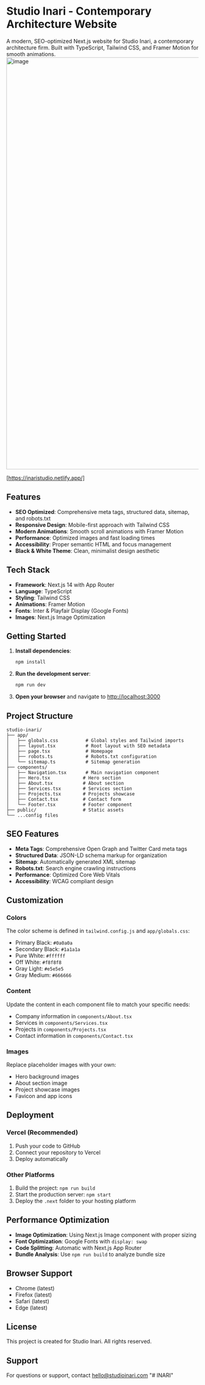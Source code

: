 # Studio Inari - Contemporary Architecture Website

A modern, SEO-optimized Next.js website for Studio Inari, a contemporary architecture firm. Built with TypeScript, Tailwind CSS, and Framer Motion for smooth animations.
<img width="1920" height="1080" alt="image" src="https://github.com/user-attachments/assets/4ec28e18-df3c-445c-b889-387e7b616cb9" />

[https://inaristudio.netlify.app/]

## Features

- **SEO Optimized**: Comprehensive meta tags, structured data, sitemap, and robots.txt
- **Responsive Design**: Mobile-first approach with Tailwind CSS
- **Modern Animations**: Smooth scroll animations with Framer Motion
- **Performance**: Optimized images and fast loading times
- **Accessibility**: Proper semantic HTML and focus management
- **Black & White Theme**: Clean, minimalist design aesthetic

## Tech Stack

- **Framework**: Next.js 14 with App Router
- **Language**: TypeScript
- **Styling**: Tailwind CSS
- **Animations**: Framer Motion
- **Fonts**: Inter & Playfair Display (Google Fonts)
- **Images**: Next.js Image Optimization

## Getting Started

1. **Install dependencies**:
   ```bash
   npm install
   ```

2. **Run the development server**:
   ```bash
   npm run dev
   ```

3. **Open your browser** and navigate to [http://localhost:3000](http://localhost:3000)

## Project Structure

```
studio-inari/
├── app/
│   ├── globals.css          # Global styles and Tailwind imports
│   ├── layout.tsx           # Root layout with SEO metadata
│   ├── page.tsx             # Homepage
│   ├── robots.ts            # Robots.txt configuration
│   └── sitemap.ts           # Sitemap generation
├── components/
│   ├── Navigation.tsx       # Main navigation component
│   ├── Hero.tsx            # Hero section
│   ├── About.tsx           # About section
│   ├── Services.tsx        # Services section
│   ├── Projects.tsx        # Projects showcase
│   ├── Contact.tsx         # Contact form
│   └── Footer.tsx          # Footer component
├── public/                 # Static assets
└── ...config files
```

## SEO Features

- **Meta Tags**: Comprehensive Open Graph and Twitter Card meta tags
- **Structured Data**: JSON-LD schema markup for organization
- **Sitemap**: Automatically generated XML sitemap
- **Robots.txt**: Search engine crawling instructions
- **Performance**: Optimized Core Web Vitals
- **Accessibility**: WCAG compliant design

## Customization

### Colors
The color scheme is defined in `tailwind.config.js` and `app/globals.css`:
- Primary Black: `#0a0a0a`
- Secondary Black: `#1a1a1a`
- Pure White: `#ffffff`
- Off White: `#f8f8f8`
- Gray Light: `#e5e5e5`
- Gray Medium: `#666666`

### Content
Update the content in each component file to match your specific needs:
- Company information in `components/About.tsx`
- Services in `components/Services.tsx`
- Projects in `components/Projects.tsx`
- Contact information in `components/Contact.tsx`

### Images
Replace placeholder images with your own:
- Hero background images
- About section image
- Project showcase images
- Favicon and app icons

## Deployment

### Vercel (Recommended)
1. Push your code to GitHub
2. Connect your repository to Vercel
3. Deploy automatically

### Other Platforms
1. Build the project: `npm run build`
2. Start the production server: `npm start`
3. Deploy the `.next` folder to your hosting platform

## Performance Optimization

- **Image Optimization**: Using Next.js Image component with proper sizing
- **Font Optimization**: Google Fonts with `display: swap`
- **Code Splitting**: Automatic with Next.js App Router
- **Bundle Analysis**: Use `npm run build` to analyze bundle size

## Browser Support

- Chrome (latest)
- Firefox (latest)
- Safari (latest)
- Edge (latest)

## License

This project is created for Studio Inari. All rights reserved.

## Support

For questions or support, contact hello@studioinari.com
"# INARI" 











